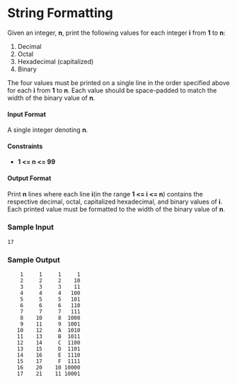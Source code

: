 # String Formatting
Given an integer, **n**, print the following values for each integer **i** from **1** to **n**:
1. Decimal
2. Octal
3. Hexadecimal (capitalized)
4. Binary

The four values must be printed on a single line in the order specified above for each **i** from **1** to **n**. Each value should be space-padded to match the width of the binary value of **n**.

#### Input Format
A single integer denoting **n**.

#### Constraints
* **1 <= n <= 99**

#### Output Format
Print **n** lines where each line **i**(in the range **1 <= i <= n**) contains the respective decimal, octal, capitalized hexadecimal, and binary values of **i**. Each printed value must be formatted to the width of the binary value of **n**.

### Sample Input
```
17
```

### Sample Output
```
    1     1     1     1
    2     2     2    10
    3     3     3    11
    4     4     4   100
    5     5     5   101
    6     6     6   110
    7     7     7   111
    8    10     8  1000
    9    11     9  1001
   10    12     A  1010
   11    13     B  1011
   12    14     C  1100
   13    15     D  1101
   14    16     E  1110
   15    17     F  1111
   16    20    10 10000
   17    21    11 10001
```
